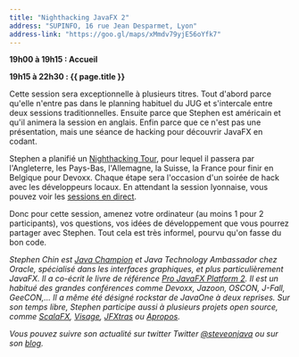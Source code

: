 ```yaml
---
title: "Nighthacking JavaFX 2"
address: "SUPINFO, 16 rue Jean Desparmet, Lyon"
address-link: "https://goo.gl/maps/xMmdv79yjE56oYfk7"
---
```


**19h00 à 19h15 : Accueil**

**19h15 à 22h30 : {{ page.title }}**

Cette session sera exceptionnelle à plusieurs titres.
Tout d'abord parce qu'elle n'entre pas dans le planning habituel du JUG et s'intercale entre deux sessions traditionnelles.
Ensuite parce que Stephen est américain et qu'il animera la session en anglais.
Enfin parce que ce n'est pas une présentation, mais une séance de hacking pour découvrir JavaFX en codant.

Stephen a planifié un
[Nighthacking Tour](http://steveonjava.com/nighthacking/),
pour lequel il passera par l'Angleterre, les Pays-Bas, l'Allemagne, la Suisse, la France pour finir en Belgique pour Devoxx.
Chaque étape sera l'occasion d'un soirée de hack avec les développeurs locaux.
En attendant la session lyonnaise, vous pouvez voir les
[sessions en direct](http://www.ustream.tv/channel/nighthacking).

Donc pour cette session, amenez votre ordinateur (au moins 1 pour 2 participants), vos questions, vos idées de développement que vous pourrez partager avec Stephen.
Tout cela est très informel, pourvu qu'on fasse du bon code.

*Stephen Chin est
[Java Champion](http://java.net/website/java-champions/bios.html#Chin)
et Java Technology Ambassador chez Oracle, spécialisé dans les interfaces graphiques, et plus particulièrement JavaFX.
Il a co-écrit le livre de référence
[Pro JavaFX Platform 2](http://www.apress.com/9781430268727).
Il est un habitué des grandes conférences comme Devoxx, Jazoon, OSCON, J-Fall, GeeCON,...
Il a même été désigné rockstar de JavaOne à deux reprises.
Sur son temps libre, Stephen participe aussi à plusieurs projets open source, comme
[ScalaFX](http://code.google.com/p/scalafx/),
[Visage](http://code.google.com/p/visage/),
[JFXtras](http://code.google.com/p/jfxtras/) ou
[Apropos](http://code.google.com/p/apropos/).*

*Vous pouvez suivre son actualité sur twitter
 <i class="fab fa-twitter"></i><span class="d-sm-none"> Twitter</span> [@steveonjava](http://twitter.com/steveonjava)
ou sur son
[blog](http://steveonjava.com/).*

